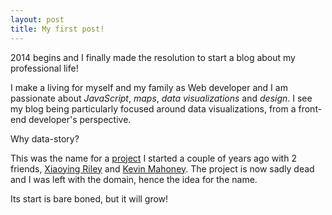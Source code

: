 ```yaml
---
layout: post
title: My first post!
---
```


2014 begins and I finally made the resolution to start a blog about my professional life!

I make a living for myself and my family as Web developer and I am passionate about *JavaScript*, *maps*, *data visualizations* and *design*. I see my blog being particularly focused around data visualizations, from a front-end developer's perspective.

Why data-story?

This was the name for a [project](http://www.youtube.com/watch?v=wyT-KO2s4MY) I started a couple of years ago with 2 friends, [Xiaoying Riley](http://xiaoyingriley.com/) and [Kevin Mahoney](http://kevinmahoney.co.uk/). The project is now sadly dead and I was left with the domain, hence the idea for the name.

Its start is bare boned, but it will grow!